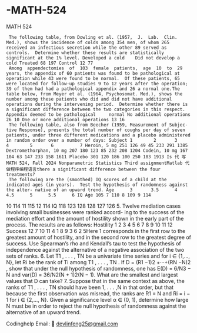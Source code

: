 # -MATH-524
 MATH 524

     The following table, from Dowling et al. (1957,  J.  Lab.  Clin.  Med.), shows the incidence of colds among 354 men, of whom 265 received an infectious secretion while the other 89 served as controls.  Determine whether these results are statistically significant at the 1% level. Developed a cold    Did not develop a cold Treated 68 197 Control 12 77
     Among  appendectomies  of  103  female  patients,  age  10  to  29  years, the appendix of 60 patients was found to be pathological at operation while 43 were found to be normal.  Of these patients, 65 were located for follow-up studies 9 to 12 years after the operation; 39 of them had had a pathological appendix and 26 a normal one.The table below, from Meyer et al. (1964, Psychosomat. Med.), shows the number among these patients who did and did not have additional operations during the intervening period.  Determine whether there is a significant difference between the two categories in this respect. Appendix deemed to be pathological     normal No additional operations 26 10 One or more additional operations 13 16
     The following table, also from Beecher (1959, Measurement of Subjec- tive Response), presents the total number of coughs per day of seven patients, under three different medications and a placebo administered in random order over a number of days: Subject 1        2       3         4        5       6          7 Heroin, 5 mg 251 126 49 45 233 291 1385 Dextromethorphan, 10 mg 207 180 123 85 232 208 1204 Codein, 10 mg 167 104 63 147 233 158 1611 Placebo 301 120 186 100 250 183 1913 Is 代 写MATH 524, Fall 2024 Nonparametric Statistics Third assignmentMatlab 代做程序编程语言there a significant difference between the four treatments?
     The following are the (smoothed) IQ scores of a child at the indicated ages (in years).  Test the hypothesis of randomness against the alter- native of an upward trend. Age      3       3.5      4      4.5      5      5.5      6 IQ Age 105 7 110 8 109 9 114

10 114 11 115 12 114 IQ      118    123    128    128    127    126 5.  Twelve mediation cases involving small businesses were ranked accord- ing to the success of the mediation effort and the amount of hostility shown in the early part of the process. The results are as follows: Hostility     1    2     3     4   5   6   7   8   9    10    11    12 Success       12   7    10    11   4    1   8   9   3     6     2     5Here 1 corresponds in the first row to the greatest amount of hostility, and in the second row to the greatest degree of success.  Use Spearman’s rho and Kendall’s tau to test the hypothesis of independence against the alternative of a negative association of the two sets of ranks. 6.  Let T1 , . . . , TN  be a univariate time series and for i ∈ {1,..., N}, let Ri be the rank of Ti  among T1 , . . . , TN . If D = (R1 −1)2 +···+(RN −N)2 , show that under the null hypothesis of randomness, one has E(D) = 6/N3 − N and var(D) = 36/N2(N + 1)2(N − 1). What are the smallest and largest values that D can take? 7.  Suppose that in the same context  as above, the ranks of T1 , . . . , TN should have been  1, . . . ,N in that order, but that because the first observation was misread, the ranks are R1   = N and Ri   = i − 1 for i ∈ {2,..., N}.  Given a significance level α ∈ (0, 1), determine how large N must be in order to reject the null hypothesis of randomness against the alternative of an upward trend.

Codinghelp Email:  📧 devlinfeng25@gmail.com
